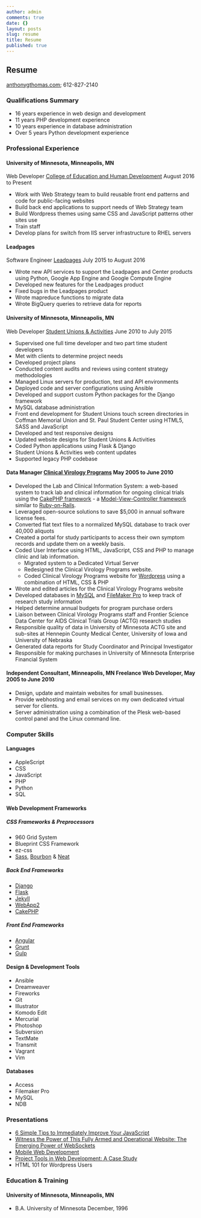 ```yaml
---
author: admin
comments: true
date: {}
layout: posts
slug: resume
title: Resume
published: true
---
```


## Resume

[anthonygthomas.com](http://www.anthonygthomas.com); 612-827-2140

### Qualifications Summary
  * 16 years experience in web design and development
  * 11 years PHP development experience
  * 10 years experience in database administration
  * Over 5 years Python development experience

### Professional Experience

#### University of Minnesota, Minneapolis, MN

Web Developer [College of Education and Human Development](http://www.cehd.umn.edu)
    August 2016 to Present

* Work with Web Strategy team to build reusable front end patterns and code for public-facing websites
* Build back end applications to support needs of Web Strategy team
* Build Wordpress themes using same CSS and JavaScript patterns other sites use
* Train staff
* Develop plans for switch from IIS server infrastructure to RHEL servers

#### Leadpages

Software Engineer [Leadpages](http://leadpages.net)
    July 2015 to August 2016

* Wrote new API services to support the Leadpages and Center products using Python, Google App Engine and Google Compute Engine
* Developed new features for the Leadpages product
* Fixed bugs in the Leadpages product
* Wrote mapreduce functions to migrate data
* Wrote BigQuery queries to retrieve data for reports

#### University of Minnesota, Minneapolis, MN

Web Developer [Student Unions & Activities](http://sua.umn.edu)
    June 2010 to July 2015

* Supervised one full time developer and two part time student developers
* Met with clients to determine project needs
* Developed project plans
* Conducted content audits and reviews using content strategy methodologies
* Managed Linux servers for production, test and API environments
* Deployed code and server configurations using Ansible
* Developed and support custom Python packages for the Django framework
* MySQL database administration
* Front end development for Student Unions touch screen directories in Coffman Memorial Union and St. Paul Student Center using HTML5, SASS and JavaScript
* Developed and test responsive designs
* Updated website designs for Student Unions & Activities
* Coded Python applications using Flask & Django
* Student Unions & Activities web content updates
* Supported legacy PHP codebase

#### Data Manager [Clinical Virology Programs](http://cvp.umn.edu) May 2005 to June 2010

* Developed the Lab and Clinical Information System: a web-based system to track lab and clinical information for ongoing clinical trials using the [CakePHP framework](http://cakephp.org) - a [Model-View-Controller framework](http://en.wikipedia.org/wiki/Model-view-controller) similar to [Ruby-on-Rails](http://rubyonrails.org/).
* Leveraged open-source solutions to save $5,000 in annual software license fees.
* Converted flat text files to a normalized MySQL database to track over 40,000 aliquots
* Created a portal for study participants to access their own symptom records and update them on a weekly basis.
* Coded User Interface using HTML, JavaScript, CSS and PHP to manage clinic and lab information.
    * Migrated system to a Dedicated Virtual Server
    * Redesigned the Clinical Virology Programs website.
    * Coded Clinical Virology Programs website for [Wordpress](http://wordpresss.org) using a combination of HTML, CSS & PHP
* Wrote and edited articles for the Clinical Virology Programs website
* Developed databases in [MySQL](http://mysql.com) and [FileMaker Pro](http://filemaker.com) to keep track of research study information
* Helped determine annual budgets for program purchase orders
* Liaison between Clinical Virology Programs staff and Frontier Science Data Center for AIDS Clinical Trials Group (ACTG) research studies
* Responsible quality of data in University of Minnesota ACTG site and sub-sites at Hennepin County Medical Center, University of Iowa and University of Nebraska
* Generated data reports for Study Coordinator and Principal Investigator
* Responsible for making purchases in University of Minnesota Enterprise Financial System

#### Independent Consultant, Minneapolis, MN Freelance Web Developer, May 2005 to June 2010

* Design, update and maintain websites for small businesses.
* Provide webhosting and email services on my own dedicated virtual server for clients.
* Server administration using a combination of the Plesk web-based control panel and the Linux command line.

### Computer Skills

#### Languages
* AppleScript
* CSS
* JavaScript
* PHP
* Python
* SQL

#### Web Development Frameworks
##### CSS Frameworks & Preprocessors
* 960 Grid System
* Blueprint CSS Framework
* ez-css
* [Sass](http://sass-lang.com/), [Bourbon](http://bourbon.io/) & [Neat](http://neat.bourbon.io/)

##### Back End Frameworks
* [Django](https://www.djangoproject.com/)
* [Flask](http://flask.pocoo.org/)
* [Jekyll](http://jekyllrb.com/)
* [WebApp2](https://webapp2.readthedocs.io/en/latest/)
* [CakePHP](http://cakephp.org/)

##### Front End Frameworks
* [Angular](https://angularjs.org/)
* [Grunt](http://gruntjs.com/)
* [Gulp](http://gulpjs.com/)

#### Design & Development Tools
* Ansible
* Dreamweaver
* Fireworks
* Git
* Illustrator
* Komodo Edit
* Mercurial
* Photoshop
* Subversion
* TextMate
* Transmit
* Vagrant
* Vim

#### Databases
* Access
* Filemaker Pro
* MySQL
* NDB

### Presentations

* [6 Simple Tips to Immediately Improve Your JavaScript](http://truetone.github.io/reveal.js/presentations/js/tips/)
* [Witness the Power of This Fully Armed and Operational Website: The Emerging Power of WebSockets](http://truetone.github.io/fullyarmedandoperational-presentation/#/title)
* [Mobile Web Development](http://www.slideshare.net/truetone/sua-mobile-development)
* [Project Tools in Web Development: A Case Study](http://www.slideshare.net/kmloomis/minne-webcon-2011v5)
* HTML 101 for Wordpress Users

### Education & Training

#### University of Minnesota, Minneapolis, MN
* B.A. University of Minnesota December, 1996
